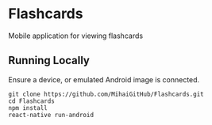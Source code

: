 # Flashcards

Mobile application for viewing flashcards

## Running Locally

Ensure a device, or emulated Android image is connected.

`git clone https://github.com/MihaiGitHub/Flashcards.git` <br>
`cd Flashcards` <br>
`npm install` <br>
`react-native run-android`
